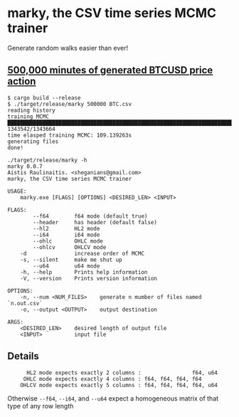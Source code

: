 # marky, the CSV time series MCMC trainer

Generate random walks easier than ever!

## [500,000 minutes of generated BTCUSD price action](https://sheganinans.github.io/marky/)

```
$ cargo build --release
$ ./target/release/marky 500000 BTC.csv
reading history
training MCMC
██████████████████████████████████████████████████████████████████████████████████ 1343542/1343664
time elasped training MCMC: 109.139263s
generating files
done!
```

```
./target/release/marky -h
marky 0.0.7
Aistis Raulinaitis. <sheganians@gmail.com>
marky, the CSV time series MCMC trainer

USAGE:
    marky.exe [FLAGS] [OPTIONS] <DESIRED_LEN> <INPUT>

FLAGS:
        --f64        f64 mode (default true)
        --header     has header (default false)
        --hl2        HL2 mode
        --i64        i64 mode
        --ohlc       OHLC mode
        --ohlcv      OHLCV mode
    -d               increase order of MCMC
    -s, --silent     make me shut up
        --u64        u64 mode
    -h, --help       Prints help information
    -V, --version    Prints version information

OPTIONS:
    -n, --num <NUM_FILES>    generate n mumber of files named `n.out.csv`
    -o, --output <OUTPUT>    output destination

ARGS:
    <DESIRED_LEN>    desired length of output file
    <INPUT>          input file
```

## Details

```
      HL2 mode expects exactly 2 columns :                f64, u64
     OHLC mode expects exactly 4 columns : f64, f64, f64, f64
    OHLCV mode expects exactly 5 columns : f64, f64, f64, f64, u64
```

Otherwise `--f64`, `--i64`, and `--u64` expect a homogeneous matrix of that type of any row length
